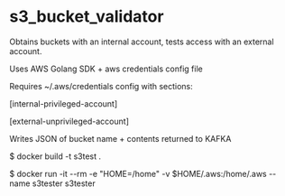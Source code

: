 # s3_bucket_validator
Obtains buckets with an internal account, tests access with an external account.

Uses AWS Golang SDK + aws credentials config file

Requires ~/.aws/credentials config with sections:

[internal-privileged-account]

[external-unprivileged-account]

Writes JSON of bucket name + contents returned to KAFKA

$ docker build -t s3test .

$ docker run -it --rm -e "HOME=/home" -v $HOME/.aws:/home/.aws --name s3tester s3tester
